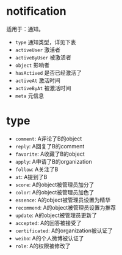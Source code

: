 # notification

适用于：通知。

- `type` 通知类型，详见下表
- `activeUser` 激活者
- `activeByUser` 被激活者
- `object` 影响者
- `hasActived` 是否已经激活了
- `activeAt` 激活时间
- `activeByAt` 被激活时间
- `meta` 元信息


# type
- `comment`: A评论了B的object
- `reply`: A回复了B的comment
- `favorite`: A收藏了B的object
- `apply`: A申请了B的organization
- `follow`: A关注了B
- `at`: A提到了B
- `score`: A的object被管理员加分了
- `color`: A的object被管理员加色了
- `essence`: A的object被管理员设置为精华
- `recommend`: A的object被管理员设置为推荐
- `update`: A的object被管理员更新了
- `accepted`: A的回答被接受了
- `certificated`: A的organization被认证了
- `weibo`: A的个人微博被认证了
- `role`: A的权限被修改了
